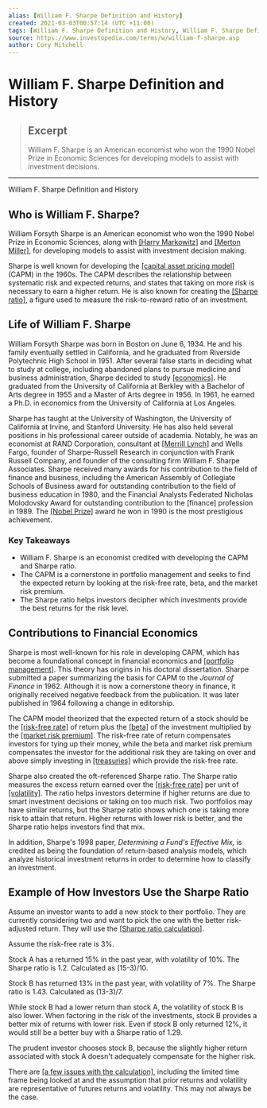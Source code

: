 ```yaml
---
alias: [William F. Sharpe Definition and History]
created: 2021-03-03T00:57:14 (UTC +11:00)
tags: [William F. Sharpe Definition and History, William F. Sharpe Definition and History]
source: https://www.investopedia.com/terms/w/william-f-sharpe.asp
author: Cory Mitchell
---
```


# William F. Sharpe Definition and History

> ## Excerpt
> William F. Sharpe is an American economist who won the 1990 Nobel Prize in Economic Sciences for developing models to assist with investment decisions.

---

William F. Sharpe Definition and History
## Who is William F. Sharpe?

William Forsyth Sharpe is an American economist who won the 1990 Nobel Prize in Economic Sciences, along with [[Harry Markowitz]](https://www.investopedia.com/terms/h/harrymarkowitz.asp) and [[Merton Miller]](https://www.investopedia.com/terms/m/merton-miller.asp), for developing models to assist with investment decision making.

Sharpe is well known for developing the [[capital asset pricing model]](https://www.investopedia.com/terms/c/capm.asp) (CAPM) in the 1960s. The CAPM describes the relationship between systematic risk and expected returns, and states that taking on more risk is necessary to earn a higher return. He is also known for creating the [[Sharpe ratio]](https://www.investopedia.com/terms/s/sharperatio.asp), a figure used to measure the risk-to-reward ratio of an investment.

## Life of William F. Sharpe

William Forsyth Sharpe was born in Boston on June 6, 1934. He and his family eventually settled in California, and he graduated from Riverside Polytechnic High School in 1951. After several false starts in deciding what to study at college, including abandoned plans to pursue medicine and business administration, Sharpe decided to study [[economics]](https://www.investopedia.com/terms/e/economics.asp). He graduated from the University of California at Berkley with a Bachelor of Arts degree in 1955 and a Master of Arts degree in 1956. In 1961, he earned a Ph.D. in economics from the University of California at Los Angeles.

Sharpe has taught at the University of Washington, the University of California at Irvine, and Stanford University. He has also held several positions in his professional career outside of academia. Notably, he was an economist at RAND Corporation, consultant at [[Merrill Lynch]](https://www.investopedia.com/terms/m/merrilllynch.asp) and Wells Fargo, founder of Sharpe-Russell Research in conjunction with Frank Russell Company, and founder of the consulting firm William F. Sharpe Associates. Sharpe received many awards for his contribution to the field of finance and business, including the American Assembly of Collegiate Schools of Business award for outstanding contribution to the field of business education in 1980, and the Financial Analysts Federated Nicholas Molodovsky Award for outstanding contribution to the \[finance\] profession in 1989. The [[Nobel Prize]](https://www.investopedia.com/terms/n/nobel-memorial-prize-in-economic-sciences.asp) award he won in 1990 is the most prestigious achievement.

### Key Takeaways

-   William F. Sharpe is an economist credited with developing the CAPM and Sharpe ratio.
-   The CAPM is a cornerstone in portfolio management and seeks to find the expected return by looking at the risk-free rate, beta, and the market risk premium.
-   The Sharpe ratio helps investors decipher which investments provide the best returns for the risk level.

## Contributions to Financial Economics

Sharpe is most well-known for his role in developing CAPM, which has become a foundational concept in financial economics and [[portfolio management]](https://www.investopedia.com/terms/p/portfoliomanagement.asp). This theory has origins in his doctoral dissertation. Sharpe submitted a paper summarizing the basis for CAPM to the _Journal of Finance_ in 1962. Although it is now a cornerstone theory in finance, it originally received negative feedback from the publication. It was later published in 1964 following a change in editorship.

The CAPM model theorized that the expected return of a stock should be the [[risk-free rate]](https://www.investopedia.com/terms/r/risk-freerate.asp) of return plus the [[beta]](https://www.investopedia.com/terms/b/beta.asp) of the investment multiplied by the [[market risk premium]](https://www.investopedia.com/terms/m/marketriskpremium.asp). The risk-free rate of return compensates investors for tying up their money, while the beta and market risk premium compensates the investor for the additional risk they are taking on over and above simply investing in [[treasuries]](https://www.investopedia.com/terms/t/treasurybond.asp) which provide the risk-free rate.

Sharpe also created the oft-referenced Sharpe ratio. The Sharpe ratio measures the excess return earned over the [[risk-free rate]](https://www.investopedia.com/terms/r/risk-freerate.asp) per unit of [[volatility]](https://www.investopedia.com/terms/v/volatility.asp). The ratio helps investors determine if higher returns are due to smart investment decisions or taking on too much risk. Two portfolios may have similar returns, but the Sharpe ratio shows which one is taking more risk to attain that return. Higher returns with lower risk is better, and the Sharpe ratio helps investors find that mix.

In addition, Sharpe's 1998 paper, _Determining a Fund's Effective Mix,_ is credited as being the foundation of return-based analysis models, which analyze historical investment returns in order to determine how to classify an investment.

## Example of How Investors Use the Sharpe Ratio

Assume an investor wants to add a new stock to their portfolio. They are currently considering two and want to pick the one with the better risk-adjusted return. They will use the [[Sharpe ratio calculation]](https://www.investopedia.com/ask/answers/010815/what-good-sharpe-ratio.asp).

Assume the risk-free rate is 3%.

Stock A has a returned 15% in the past year, with volatility of 10%. The Sharpe ratio is 1.2. Calculated as (15-3)/10.

Stock B has returned 13% in the past year, with volatility of 7%. The Sharpe ratio is 1.43. Calculated as (13-3)/7.

While stock B had a lower return than stock A, the volatility of stock B is also lower. When factoring in the risk of the investments, stock B provides a better mix of returns with lower risk. Even if stock B only returned 12%, it would still be a better buy with a Sharpe ratio of 1.29.

The prudent investor chooses stock B, because the slightly higher return associated with stock A doesn't adequately compensate for the higher risk.

There are [[a few issues with the calculation]](https://www.investopedia.com/articles/07/sharperatio.asp), including the limited time frame being looked at and the assumption that prior returns and volatility are representative of futures returns and volatility. This may not always be the case.
